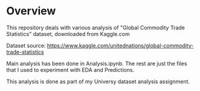 # Overview

This repository deals with various analysis of "Global Commodity Trade Statistics" dataset, downloaded from Kaggle.com

Dataset source: https://www.kaggle.com/unitednations/global-commodity-trade-statistics

Main analysis has been done in Analysis.ipynb. The rest are just the files that I used to experiment with EDA and Predictions.

This analysis is done as part of my Universy dataset analysis assignment.

